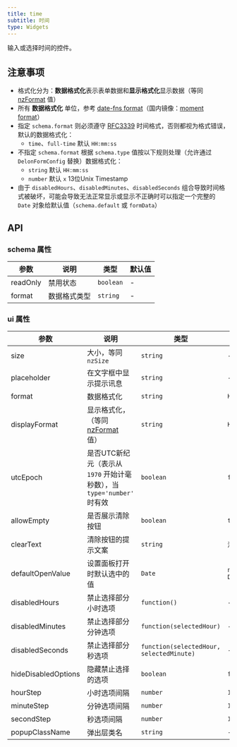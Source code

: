 ```yaml
---
title: time
subtitle: 时间
type: Widgets
---
```


输入或选择时间的控件。

## 注意事项

- 格式化分为：**数据格式化**表示表单数据和**显示格式化**显示数据（等同 [nzFormat](https://ng.ant.design/components/time-picker/zh#api) 值）
- 所有 **数据格式化** 单位，参考 [date-fns format](https://date-fns.org/v1.29.0/docs/format)（国内镜像：[moment format](http://momentjs.cn/docs/#/displaying/format/)）
- 指定 `schema.format` 则必须遵守 [RFC3339](https://tools.ietf.org/html/rfc3339#section-5.6) 时间格式，否则都视为格式错误，默认的数据格式化：
  - `time`、`full-time` 默认 `HH:mm:ss`
- 不指定 `schema.format` 根据 `schema.type` 值按以下规则处理（允许通过 `DelonFormConfig` 替换）数据格式化：
  - `string` 默认 `HH:mm:ss`
  - `number` 默认 `x` 13位Unix Timestamp
- 由于 `disabledHours`、`disabledMinutes`、`disabledSeconds` 组合导致时间格式被破坏，可能会导致无法正常显示或显示不正确时可以指定一个完整的 `Date` 对象给默认值（`schema.default` 或 `formData`）

## API

### schema 属性

参数 | 说明 | 类型 | 默认值
----|------|-----|------
readOnly | 禁用状态  | `boolean` | -
format | 数据格式类型  | `string` | -

### ui 属性

参数 | 说明 | 类型 | 默认值
----|------|-----|------
| size | 大小，等同 `nzSize` | `string` | - |
| placeholder | 在文字框中显示提示讯息 | `string` | - |
| format | 数据格式化 | `string` | `HH:mm:ss` |
| displayFormat | 显示格式化，（等同 [nzFormat](https://ng.ant.design/components/time-picker/zh#api) 值） | `string` | `HH:mm:ss` |
| utcEpoch | 是否UTC新纪元（表示从 `1970` 开始计毫秒数），当 `type='number'` 时有效 | `boolean` | `false` |
| allowEmpty | 是否展示清除按钮 | `boolean` | `true` |
| clearText | 清除按钮的提示文案 | `string` | `清除` |
| defaultOpenValue | 设置面板打开时默认选中的值 | `Date` | `new Date()` |
| disabledHours | 禁止选择部分小时选项 | `function()` | - |
| disabledMinutes | 禁止选择部分分钟选项 | `function(selectedHour)` | - |
| disabledSeconds | 禁止选择部分秒选项 | `function(selectedHour, selectedMinute)` | - |
| hideDisabledOptions | 隐藏禁止选择的选项 | `boolean` | `false` |
| hourStep | 小时选项间隔 | `number` | `1` |
| minuteStep | 分钟选项间隔 | `number` | `1` |
| secondStep | 秒选项间隔 | `number` | `1` |
| popupClassName | 弹出层类名 | `string` | - |
